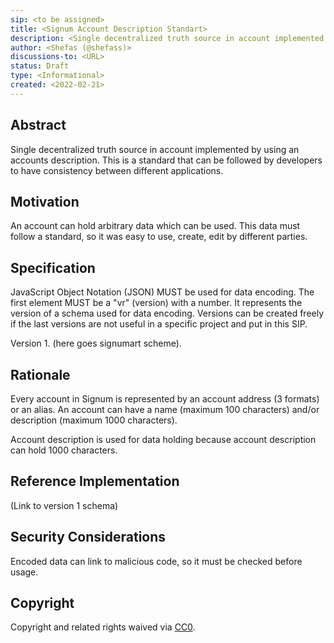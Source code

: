 ```yaml
---
sip: <to be assigned>
title: <Signum Account Description Standart>
description: <Single decentralized truth source in account implemented by using an accounts description>
author: <Shefas (@shefass)>
discussions-to: <URL>
status: Draft
type: <Informational>
created: <2022-02-21>
---
```


## Abstract
Single decentralized truth source in account implemented by using an accounts description. This is a standard that can be followed by developers to have consistency between different applications.

## Motivation
An account can hold arbitrary data which can be used. This data must follow a standard, so it was easy to use, create, edit by different parties. 

## Specification
JavaScript Object Notation (JSON) MUST be used for data encoding. 
The first element MUST be a "vr" (version) with a number. It represents the version of a schema used for data encoding. 
Versions can be created freely if the last versions are not useful in a specific project and put in this SIP. 

Version 1. (here goes signumart scheme).

## Rationale
Every account in Signum is represented by an account address (3 formats) or an alias. An account can have a name (maximum 100 characters) and/or description (maximum 1000 characters). 

Account description is used for data holding because account description can hold 1000 characters.

## Reference Implementation
(Link to version 1 schema)

## Security Considerations
Encoded data can link to malicious code, so it must be checked before usage. 

## Copyright
Copyright and related rights waived via [CC0](https://creativecommons.org/publicdomain/zero/1.0/).
